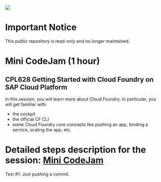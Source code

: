 ![](https://img.shields.io/badge/STATUS-NOT%20CURRENTLY%20MAINTAINED-red.svg?longCache=true&style=flat)

# Important Notice
This public repository is read-only and no longer maintained.

# Mini CodeJam (1 hour)

## CPL628	Getting Started with Cloud Foundry on SAP Cloud Platform

In this session, you will learn more about Cloud Foundry. In particular, you will get familiar with:
 - the cockpit
 - the official CF CLI
 - some Cloud Foundry core concepts like pushing an app, binding a service, scaling the app, etc.

Detailed steps description for the session: [Mini CodeJam](/exercises/basic-codeJam)
===

Test #1: Just pushing a commit. 

